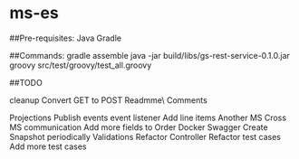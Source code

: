 # ms-es

##Pre-requisites:
Java
Gradle


##Commands:
gradle assemble
java -jar build/libs/gs-rest-service-0.1.0.jar
groovy src/test/groovy/test_all.groovy 

##TODO

cleanup
	Convert GET to POST
	Readmme\ Comments

Projections
	Publish events
	event listener
Add line items
Another MS
Cross MS communication
Add more fields to Order
Docker
Swagger
Create Snapshot periodically
Validations
Refactor Controller
Refactor test cases
Add more test cases
